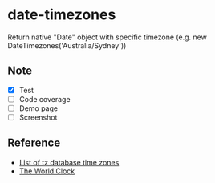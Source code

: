 # date-timezones
Return native "Date" object with specific timezone (e.g. new DateTimezones('Australia/Sydney'))

## Note
- [x] Test
- [ ] Code coverage
- [ ] Demo page
- [ ] Screenshot

## Reference
- [List of tz database time zones](https://en.wikipedia.org/wiki/List_of_tz_database_time_zones)
- [The World Clock](https://www.timeanddate.com/worldclock/)
